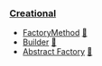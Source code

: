 ### [Creational](Creational)

* [FactoryMethod](src/Creational/FactoryMethod) [:notebook:](https://en.wikipedia.org/wiki/Factory_method_pattern)
* [Builder](src/Creational/Builder) [:notebook:](http://en.wikipedia.org/wiki/Builder_pattern)
* [Abstract Factory](src/Creational/AbstractFactory) [:notebook:](https://en.wikipedia.org/wiki/Abstract_factory_pattern)
